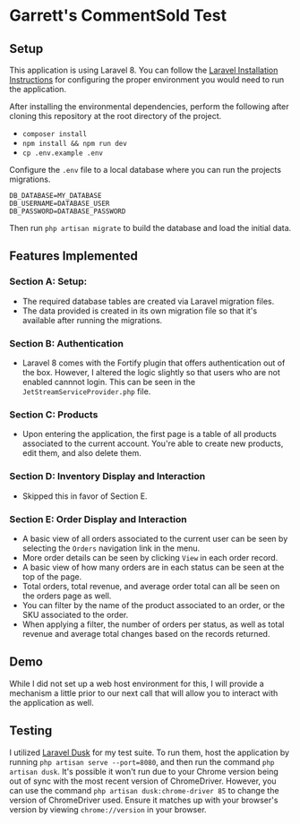 # Garrett's CommentSold Test

## Setup

This application is using Laravel 8. You can follow the [Laravel Installation Instructions](https://laravel.com/docs/8.x/installation) for configuring the proper environment you would need to run the application.

After installing the environmental dependencies, perform the following after cloning this repository at the root directory of the project.

-   `composer install`
-   `npm install && npm run dev`
-   `cp .env.example .env`

Configure the `.env` file to a local database where you can run the projects migrations.

```
DB_DATABASE=MY_DATABASE
DB_USERNAME=DATABASE_USER
DB_PASSWORD=DATABASE_PASSWORD
```

Then run `php artisan migrate` to build the database and load the initial data.

## Features Implemented

### Section A: Setup:

-   The required database tables are created via Laravel migration files.
-   The data provided is created in its own migration file so that it's available after running the migrations.

### Section B: Authentication

-   Laravel 8 comes with the Fortify plugin that offers authentication out of the box. However, I altered the logic slightly so that users who are not enabled cannnot login. This can be seen in the `JetStreamServiceProvider.php` file.

### Section C: Products

-   Upon entering the application, the first page is a table of all products associated to the current account. You're able to create new products, edit them, and also delete them.

### Section D: Inventory Display and Interaction

-   Skipped this in favor of Section E.

### Section E: Order Display and Interaction

-   A basic view of all orders associated to the current user can be seen by selecting the `Orders` navigation link in the menu.
-   More order details can be seen by clicking `View` in each order record.
-   A basic view of how many orders are in each status can be seen at the top of the page.
-   Total orders, total revenue, and average order total can all be seen on the orders page as well.
-   You can filter by the name of the product associated to an order, or the SKU associated to the order.
-   When applying a filter, the number of orders per status, as well as total revenue and average total changes based on the records returned.

## Demo

While I did not set up a web host environment for this, I will provide a mechanism a little prior to our next call that will allow you to interact with the application as well.

## Testing

I utilized [Laravel Dusk](https://laravel.com/docs/8.x/dusk) for my test suite. To run them, host the application by running `php artisan serve --port=8080`, and then run the command `php artisan dusk`.
It's possible it won't run due to your Chrome version being out of sync with the most recent version of ChromeDriver. However, you can use the command `php artisan dusk:chrome-driver 85` to change the version
of ChromeDriver used. Ensure it matches up with your browser's version by viewing `chrome://version` in your browser.
